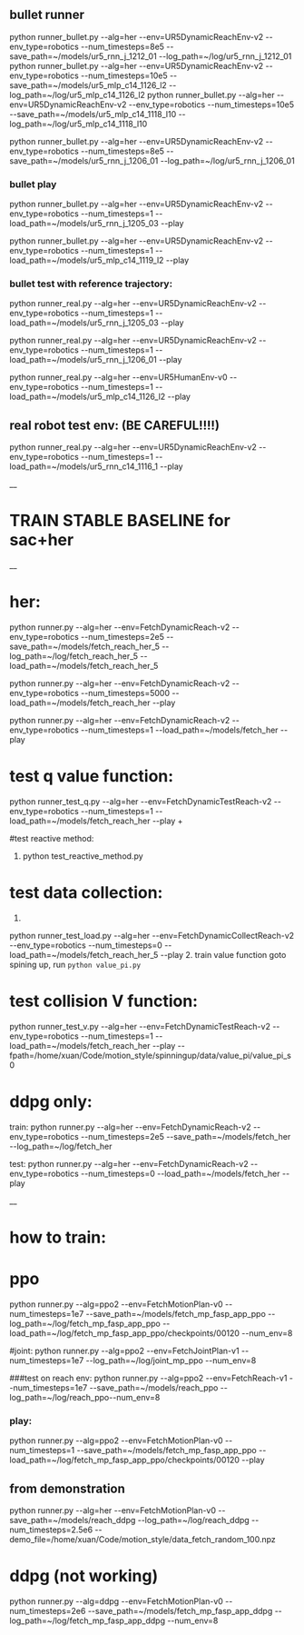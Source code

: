 ## bullet runner
python runner_bullet.py --alg=her --env=UR5DynamicReachEnv-v2 --env_type=robotics --num_timesteps=8e5 --save_path=~/models/ur5_rnn_j_1212_01 --log_path=~/log/ur5_rnn_j_1212_01 
python runner_bullet.py --alg=her --env=UR5DynamicReachEnv-v2 --env_type=robotics --num_timesteps=10e5 --save_path=~/models/ur5_mlp_c14_1126_l2 --log_path=~/log/ur5_mlp_c14_1126_l2
python runner_bullet.py --alg=her --env=UR5DynamicReachEnv-v2 --env_type=robotics --num_timesteps=10e5 --save_path=~/models/ur5_mlp_c14_1118_l10 --log_path=~/log/ur5_mlp_c14_1118_l10


python runner_bullet.py --alg=her --env=UR5DynamicReachEnv-v2 --env_type=robotics --num_timesteps=8e5 --save_path=~/models/ur5_rnn_j_1206_01 --log_path=~/log/ur5_rnn_j_1206_01


### bullet play
python runner_bullet.py --alg=her --env=UR5DynamicReachEnv-v2 --env_type=robotics --num_timesteps=1 --load_path=~/models/ur5_rnn_j_1205_03 --play

python runner_bullet.py --alg=her --env=UR5DynamicReachEnv-v2 --env_type=robotics --num_timesteps=1 --load_path=~/models/ur5_mlp_c14_1119_l2 --play


### bullet test with reference trajectory:
python runner_real.py --alg=her --env=UR5DynamicReachEnv-v2 --env_type=robotics --num_timesteps=1 --load_path=~/models/ur5_rnn_j_1205_03 --play


python runner_real.py --alg=her --env=UR5DynamicReachEnv-v2 --env_type=robotics --num_timesteps=1 --load_path=~/models/ur5_rnn_j_1206_01 --play

python runner_real.py --alg=her --env=UR5HumanEnv-v0 --env_type=robotics --num_timesteps=1 --load_path=~/models/ur5_mlp_c14_1126_l2 --play



## real robot test env: (BE CAREFUL!!!!)
python runner_real.py --alg=her --env=UR5DynamicReachEnv-v2 --env_type=robotics --num_timesteps=1 --load_path=~/models/ur5_rnn_c14_1116_1 --play



__
# TRAIN STABLE BASELINE for sac+her



__
# her:
python runner.py --alg=her --env=FetchDynamicReach-v2 --env_type=robotics --num_timesteps=2e5 --save_path=~/models/fetch_reach_her_5 --log_path=~/log/fetch_reach_her_5 --load_path=~/models/fetch_reach_her_5

python runner.py --alg=her --env=FetchDynamicReach-v2 --env_type=robotics --num_timesteps=5000 --load_path=~/models/fetch_reach_her --play

python runner.py --alg=her --env=FetchDynamicReach-v2 --env_type=robotics --num_timesteps=1 --load_path=~/models/fetch_her --play

# test q value function:
python runner_test_q.py --alg=her --env=FetchDynamicTestReach-v2 --env_type=robotics --num_timesteps=1 --load_path=~/models/fetch_reach_her --play
+


#test reactive method:
1.  python test_reactive_method.py


# test data collection:
1.
python runner_test_load.py --alg=her --env=FetchDynamicCollectReach-v2 --env_type=robotics --num_timesteps=0 --load_path=~/models/fetch_reach_her_5 --play
2. train value function
goto spining up,
run ```python value_pi.py```

# test collision V function:
python runner_test_v.py --alg=her --env=FetchDynamicTestReach-v2 --env_type=robotics --num_timesteps=1 --load_path=~/models/fetch_reach_her --play --fpath=/home/xuan/Code/motion_style/spinningup/data/value_pi/value_pi_s0


# ddpg only:
train:
python runner.py --alg=her --env=FetchDynamicReach-v2 --env_type=robotics --num_timesteps=2e5 --save_path=~/models/fetch_her --log_path=~/log/fetch_her 

test:
python runner.py --alg=her --env=FetchDynamicReach-v2 --env_type=robotics --num_timesteps=0 --load_path=~/models/fetch_her --play

__



# how to train:

# ppo
python runner.py --alg=ppo2 --env=FetchMotionPlan-v0 --num_timesteps=1e7 --save_path=~/models/fetch_mp_fasp_app_ppo --log_path=~/log/fetch_mp_fasp_app_ppo --load_path=~/log/fetch_mp_fasp_app_ppo/checkpoints/00120 --num_env=8



#joint:
python runner.py --alg=ppo2 --env=FetchJointPlan-v1 --num_timesteps=1e7 --log_path=~/log/joint_mp_ppo --num_env=8


###test on reach env:
python runner.py --alg=ppo2 --env=FetchReach-v1 --num_timesteps=1e7 --save_path=~/models/reach_ppo --log_path=~/log/reach_ppo--num_env=8


### play:
python runner.py --alg=ppo2 --env=FetchMotionPlan-v0 --num_timesteps=1 --save_path=~/models/fetch_mp_fasp_app_ppo --load_path=~/log/fetch_mp_fasp_app_ppo/checkpoints/00120  --play



## from demonstration
python runner.py --alg=her --env=FetchMotionPlan-v0 --save_path=~/models/reach_ddpg --log_path=~/log/reach_ddpg --num_timesteps=2.5e6 --demo_file=/home/xuan/Code/motion_style/data_fetch_random_100.npz


# ddpg (not working)
python runner.py --alg=ddpg --env=FetchMotionPlan-v0 --num_timesteps=2e6 --save_path=~/models/fetch_mp_fasp_app_ddpg --log_path=~/log/fetch_mp_fasp_app_ddpg --num_env=8
